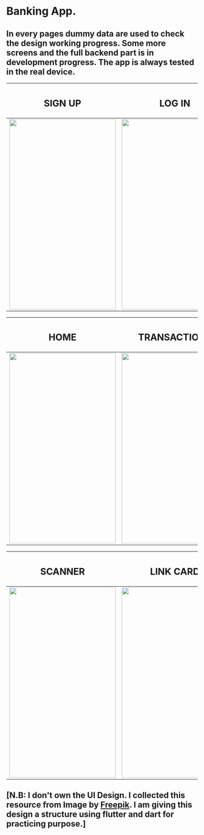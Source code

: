 # Banking App. 

## In every pages dummy data are used to check the design working progress. Some more screens and the full backend part is in development progress. The app is always tested in the real device. 

|<h2>SIGN UP</h2>|<h2>LOG IN</h2>|<h2>DRAWER</h2>|
|----------------|---------------|---------------|
|<img src="https://github.com/Neloy-Barman/Bank-App/assets/110896263/4faa2707-9c1f-4845-9da2-bbce2979c902" width="280" height="500" />|<img src="https://github.com/Neloy-Barman/Bank-App/assets/110896263/6a07f76f-238b-4a58-8317-6351e542d431" width="280" height="500" />|<img src="https://github.com/Neloy-Barman/Bank-App/assets/110896263/70652356-68b4-4e6b-980b-b9d700ef7f0f" width="280" height="500" />

|<h2>HOME</h2>|<h2>TRANSACTIONS</h2>|<h2>ACCOUNT DETAILS</h2>|
|-------------|---------------------|------------------------|
|<img src="https://github.com/Neloy-Barman/Bank-App/assets/110896263/d854c4ef-5843-4ab7-a465-2e929a271708" width="280" height="500" />|<img src="https://github.com/Neloy-Barman/Bank-App/assets/110896263/d6050957-16df-43f9-89f4-586a934d5fe9" width="280" height="500" />|<img src="https://github.com/Neloy-Barman/Bank-App/assets/110896263/55ca4f1c-6795-41df-b45d-6eab656bbf51" width="280" height="500" />

|<h2>SCANNER</h2>|<h2>LINK CARD</h2>|<h2>CURRENCY EXCHANGE</h2>|
|----------------|------------------|--------------------------|
|<img src="https://github.com/Neloy-Barman/Bank-App/assets/110896263/40c79568-4131-4a5d-acea-36276f86d861" width="280" height="500" />|<img src="https://github.com/Neloy-Barman/Bank-App/assets/110896263/c78463ed-806b-4aef-b444-82f74ff8e92c" width="280" height="500" />|<img src="https://github.com/Neloy-Barman/Bank-App/assets/110896263/bdb84b50-f614-4e09-b6df-85295b470035" width="280" height="500" />

## [N.B: I don't own the UI Design. I collected this resource from Image by <a href="https://www.freepik.com/free-vector/banking-app-interface_9158980.htm#query=BANKING%20APP&position=0&from_view=search&track=ais">Freepik</a>. I am giving this design a structure using flutter and dart for practicing purpose.]


